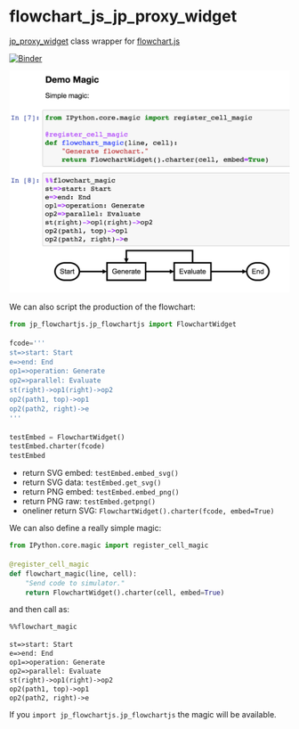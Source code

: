 # flowchart_js_jp_proxy_widget
[jp_proxy_widget](https://github.com/AaronWatters/jp_proxy_widget) class wrapper for [flowchart.js](https://flowchart.js.org/)

[![Binder](https://mybinder.org/badge_logo.svg)](https://mybinder.org/v2/gh/innovationOUtside/flowchart_js_jp_proxy_widget/master?filepath=demo.ipynb)


![](flowchart_js_magic.png)

We can also script the production of the flowchart:

```python
from jp_flowchartjs.jp_flowchartjs import FlowchartWidget

fcode='''
st=>start: Start
e=>end: End
op1=>operation: Generate
op2=>parallel: Evaluate
st(right)->op1(right)->op2
op2(path1, top)->op1
op2(path2, right)->e
'''

testEmbed = FlowchartWidget()
testEmbed.charter(fcode)
testEmbed
```

- return SVG embed: `testEmbed.embed_svg()`
- return SVG data: `testEmbed.get_svg()`
- return PNG embed: `testEmbed.embed_png()`
- return PNG raw: `testEmbed.getpng()`
- oneliner return SVG: `FlowchartWidget().charter(fcode, embed=True)`

We can also define a really simple magic:

```python
from IPython.core.magic import register_cell_magic

@register_cell_magic
def flowchart_magic(line, cell):
    "Send code to simulator."
    return FlowchartWidget().charter(cell, embed=True)
 ```

and then call as:

```
%%flowchart_magic

st=>start: Start
e=>end: End
op1=>operation: Generate
op2=>parallel: Evaluate
st(right)->op1(right)->op2
op2(path1, top)->op1
op2(path2, right)->e
```


If you `import jp_flowchartjs.jp_flowchartjs` the magic will be available.
